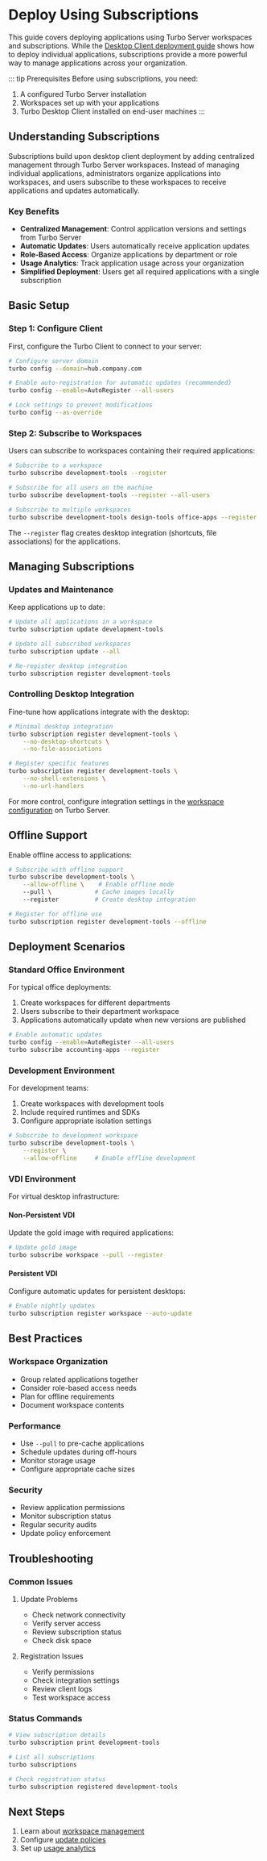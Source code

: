 # Deploy Using Subscriptions

This guide covers deploying applications using Turbo Server workspaces and subscriptions. While the [Desktop Client deployment guide](index.md) shows how to deploy individual applications, subscriptions provide a more powerful way to manage applications across your organization.

::: tip Prerequisites
Before using subscriptions, you need:
1. A configured Turbo Server installation
2. Workspaces set up with your applications
3. Turbo Desktop Client installed on end-user machines
:::

## Understanding Subscriptions

Subscriptions build upon desktop client deployment by adding centralized management through Turbo Server workspaces. Instead of managing individual applications, administrators organize applications into workspaces, and users subscribe to these workspaces to receive applications and updates automatically.

### Key Benefits

- **Centralized Management**: Control application versions and settings from Turbo Server
- **Automatic Updates**: Users automatically receive application updates
- **Role-Based Access**: Organize applications by department or role
- **Usage Analytics**: Track application usage across your organization
- **Simplified Deployment**: Users get all required applications with a single subscription

## Basic Setup

### Step 1: Configure Client

First, configure the Turbo Client to connect to your server:

```bash
# Configure server domain
turbo config --domain=hub.company.com

# Enable auto-registration for automatic updates (recommended)
turbo config --enable=AutoRegister --all-users

# Lock settings to prevent modifications
turbo config --as-override
```

### Step 2: Subscribe to Workspaces

Users can subscribe to workspaces containing their required applications:

```bash
# Subscribe to a workspace
turbo subscribe development-tools --register

# Subscribe for all users on the machine
turbo subscribe development-tools --register --all-users

# Subscribe to multiple workspaces
turbo subscribe development-tools design-tools office-apps --register
```

The `--register` flag creates desktop integration (shortcuts, file associations) for the applications.

## Managing Subscriptions

### Updates and Maintenance

Keep applications up to date:

```bash
# Update all applications in a workspace
turbo subscription update development-tools

# Update all subscribed workspaces
turbo subscription update --all

# Re-register desktop integration
turbo subscription register development-tools
```

### Controlling Desktop Integration

Fine-tune how applications integrate with the desktop:

```bash
# Minimal desktop integration
turbo subscription register development-tools \
    --no-desktop-shortcuts \
    --no-file-associations

# Register specific features
turbo subscription register development-tools \
    --no-shell-extensions \
    --no-url-handlers
```

For more control, configure integration settings in the [workspace configuration](/server/administration/workspaces.md#shell-integration) on Turbo Server.

## Offline Support

Enable offline access to applications:

```bash
# Subscribe with offline support
turbo subscribe development-tools \
    --allow-offline \    # Enable offline mode
    --pull \            # Cache images locally
    --register          # Create desktop integration

# Register for offline use
turbo subscription register development-tools --offline
```

## Deployment Scenarios

### Standard Office Environment

For typical office deployments:
1. Create workspaces for different departments
2. Users subscribe to their department workspace
3. Applications automatically update when new versions are published

```bash
# Enable automatic updates
turbo config --enable=AutoRegister --all-users
turbo subscribe accounting-apps --register
```

### Development Environment

For development teams:
1. Create workspaces with development tools
2. Include required runtimes and SDKs
3. Configure appropriate isolation settings

```bash
# Subscribe to development workspace
turbo subscribe development-tools \
    --register \
    --allow-offline     # Enable offline development
```

### VDI Environment

For virtual desktop infrastructure:

#### Non-Persistent VDI
Update the gold image with required applications:
```bash
# Update gold image
turbo subscribe workspace --pull --register
```

#### Persistent VDI
Configure automatic updates for persistent desktops:
```bash
# Enable nightly updates
turbo subscription register workspace --auto-update
```

## Best Practices

### Workspace Organization
- Group related applications together
- Consider role-based access needs
- Plan for offline requirements
- Document workspace contents

### Performance
- Use `--pull` to pre-cache applications
- Schedule updates during off-hours
- Monitor storage usage
- Configure appropriate cache sizes

### Security
- Review application permissions
- Monitor subscription status
- Regular security audits
- Update policy enforcement

## Troubleshooting

### Common Issues

1. Update Problems
   - Check network connectivity
   - Verify server access
   - Review subscription status
   - Check disk space

2. Registration Issues
   - Verify permissions
   - Check integration settings
   - Review client logs
   - Test workspace access

### Status Commands

```bash
# View subscription details
turbo subscription print development-tools

# List all subscriptions
turbo subscriptions

# Check registration status
turbo subscription registered development-tools
```

## Next Steps

1. Learn about [workspace management](/server/administration/workspaces.md)
2. Configure [update policies](/server/administration/general.md#updates)
3. Set up [usage analytics](/server/administration/reports.md)
